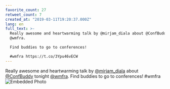 ```yaml
---
favorite_count: 27
retweet_count: 7
created_at: "2019-03-11T19:20:37.000Z"
lang: en
full_text: >-
  Really awesome and heartwarming talk by @mirjam_diala about @ConfBuddy tonight
  @wmfra.

  Find buddies to go to conferences!

  #wmfra https://t.co/3Ypu46vECW
---
```


Really awesome and heartwarming talk by
[@mirjam_diala](https://twitter.com/mirjam_diala) about
[@ConfBuddy](https://twitter.com/ConfBuddy) tonight
[@wmfra](https://twitter.com/wmfra). Find buddies to go to conferences! #wmfra
![Embedded Photo](https://twitter-media-coderbyheart.s3.eu-north-1.amazonaws.com/1105186786224078850-D1Zpgl-WoAEbv6Z.jpg)
